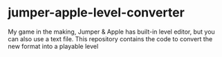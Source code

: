 # jumper-apple-level-converter
My game in the making, Jumper &amp; Apple has built-in level editor, but you can also use a text file. This repository contains the code to convert the new format into a playable level
